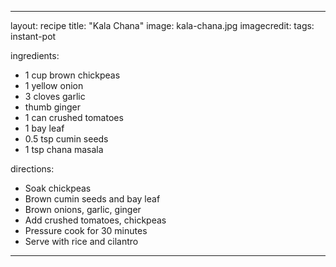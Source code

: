 ---

layout: recipe
title:  "Kala Chana"
image: kala-chana.jpg
imagecredit: 
tags: instant-pot

ingredients:
- 1 cup brown chickpeas
- 1 yellow onion
- 3 cloves garlic
- thumb ginger
- 1 can crushed tomatoes
- 1 bay leaf
- 0.5 tsp cumin seeds
- 1 tsp chana masala

directions:
- Soak chickpeas
- Brown cumin seeds and bay leaf
- Brown onions, garlic, ginger
- Add crushed tomatoes, chickpeas
- Pressure cook for 30 minutes
- Serve with rice and cilantro

---